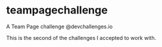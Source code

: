 # teampagechallenge
A Team Page challenge @devchallenges.io

This is the second of the challenges I accepted to work with.
